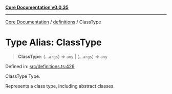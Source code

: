 [**Core Documentation v0.0.35**](../../README.md)

***

[Core Documentation](../../modules.md) / [definitions](../README.md) / ClassType

# Type Alias: ClassType

> **ClassType**: (...`args`) => `any` \| (...`args`) => `any`

Defined in: [src/definitions.ts:426](https://github.com/stonemjs/core/blob/c9d95b58ccfb8efcaba0bed7bbf19084836cc28d/src/definitions.ts#L426)

ClassType Type.

Represents a class type, including abstract classes.
